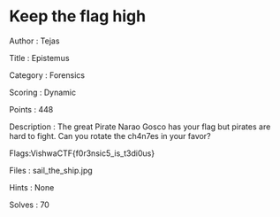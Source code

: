 # Keep the flag high

Author : Tejas

Title : Epistemus

Category : Forensics

Scoring : Dynamic

Points : 448

Description : The great Pirate Narao Gosco has your flag but pirates are hard to fight. Can you rotate the ch4n7es in your favor?

Flags:VishwaCTF{f0r3nsic5_is_t3di0us}

Files : sail_the_ship.jpg

Hints : None

Solves : 70
